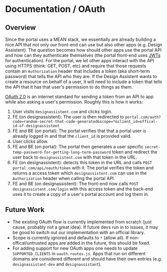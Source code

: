 # Documentation / OAuth

## Overview

Since the portal uses a MEAN stack, we essentially are already building a nice API that not only our front-end can use but also other apps (e.g. Design Assistent). The question becomes how should other apps use the portal API and how can they authenticate themselves (the portal front-end uses [JWTs](https://jwt.io/) for authentication). For the portal, we let other apps interact with the API using HTTPS (think: GET, POST, etc) and require that those requests contain an `Authorization` header that includes a token (aka short-term password) that tells the API who they are. If the Design Assistent wants to create a resource on behalf of a user, it will need to include a token that tells the API that it has that user's permission to do things as them.

[OAuth 2.0](https://oauth.net/2/) is an internet standard for sending a token from an API to app while also asking a user's permission. Roughly this is how it works:

1. User visits `designassistent.com` and clicks login.
2. FE (on designassistent): The user is then redirected to `portal.com/auth?code=random-secret-that-code-generated&scope=*&client_id=offical-id-of-designassistent`
3. FE and BE (on portal): The portal verifies that that a portal user is already logged in and that the `client_id` is provided valid.
4. User clicks allow.
5. FE and BE (on portal): The portal then generates a user specific `secret-temp-password-for-getting-long-term-password` token and redirect the user back to `designassistent.com` with that token in the URL.
6. FE (on designassistent): detects this token in the URL and calls `POST portal.com/api/oauth/token` with it. The portal verifies the token and returns a access token which `designassistent.com` can use in the `Authorization` header when calling the portal API.
7. FE and BE (on designassistent): The front-end now calls `POST designassistent.com/login` with this access token and the back-end uses it to create a copy of a user's portal account and log them in.

## Future Work

- The existing OAuth flow is currently implemented from scratch (just cause, probably not a great idea). If future devs run in to issues, it may be good to switch out our implementation with an official library.
- Scope is currently ignored and defaults to `*` (allow all). If non-offical/untrusted apps are added in the future, this should be fixed.
- For adding support for new OAuth apps one needs to update `SUPPORTED_CLIENTS` in `oauth.routes.js`. Apps that run on different domains are considered different and should have their own entries (e.g. `designassistant-dev` and `designassistant`).
